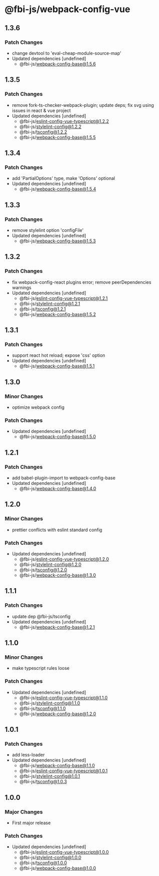 # @fbi-js/webpack-config-vue

## 1.3.6

### Patch Changes

- change devtool to 'eval-cheap-module-source-map'
- Updated dependencies [undefined]
  - @fbi-js/webpack-config-base@1.5.6

## 1.3.5

### Patch Changes

- remove fork-ts-checker-webpack-plugin; update deps; fix svg using issues in react & vue project
- Updated dependencies [undefined]
  - @fbi-js/eslint-config-vue-typescript@1.2.2
  - @fbi-js/stylelint-config@1.2.2
  - @fbi-js/tsconfig@1.2.2
  - @fbi-js/webpack-config-base@1.5.5

## 1.3.4

### Patch Changes

- add 'PartialOptions' type, make 'Options' optional
- Updated dependencies [undefined]
  - @fbi-js/webpack-config-base@1.5.4

## 1.3.3

### Patch Changes

- remove stylelint option 'configFile'
- Updated dependencies [undefined]
  - @fbi-js/webpack-config-base@1.5.3

## 1.3.2

### Patch Changes

- fix webpack-config-react plugins error; remove peerDependencies warnings
- Updated dependencies [undefined]
  - @fbi-js/eslint-config-vue-typescript@1.2.1
  - @fbi-js/stylelint-config@1.2.1
  - @fbi-js/tsconfig@1.2.1
  - @fbi-js/webpack-config-base@1.5.2

## 1.3.1

### Patch Changes

- support react hot reload; expose 'css' option
- Updated dependencies [undefined]
  - @fbi-js/webpack-config-base@1.5.1

## 1.3.0

### Minor Changes

- optimize webpack config

### Patch Changes

- Updated dependencies [undefined]
  - @fbi-js/webpack-config-base@1.5.0

## 1.2.1

### Patch Changes

- add babel-plugin-import to webpack-config-base
- Updated dependencies [undefined]
  - @fbi-js/webpack-config-base@1.4.0

## 1.2.0

### Minor Changes

- prettier conflicts with eslint standard config

### Patch Changes

- Updated dependencies [undefined]
  - @fbi-js/eslint-config-vue-typescript@1.2.0
  - @fbi-js/stylelint-config@1.2.0
  - @fbi-js/tsconfig@1.2.0
  - @fbi-js/webpack-config-base@1.3.0

## 1.1.1

### Patch Changes

- update dep @fbi-js/tsconfig
- Updated dependencies [undefined]
  - @fbi-js/webpack-config-base@1.2.1

## 1.1.0

### Minor Changes

- make typescript rules loose

### Patch Changes

- Updated dependencies [undefined]
  - @fbi-js/eslint-config-vue-typescript@1.1.0
  - @fbi-js/stylelint-config@1.1.0
  - @fbi-js/tsconfig@1.1.0
  - @fbi-js/webpack-config-base@1.2.0

## 1.0.1

### Patch Changes

- add less-loader
- Updated dependencies [undefined]
  - @fbi-js/webpack-config-base@1.1.0
  - @fbi-js/eslint-config-vue-typescript@1.0.1
  - @fbi-js/stylelint-config@1.0.1
  - @fbi-js/tsconfig@1.0.3

## 1.0.0

### Major Changes

- First major release

### Patch Changes

- Updated dependencies [undefined]
  - @fbi-js/eslint-config-vue-typescript@1.0.0
  - @fbi-js/stylelint-config@1.0.0
  - @fbi-js/tsconfig@1.0.0
  - @fbi-js/webpack-config-base@1.0.0

